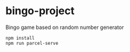 # bingo-project
Bingo game based on random number generator

``` 
npm install
npm run parcel-serve
``` 
